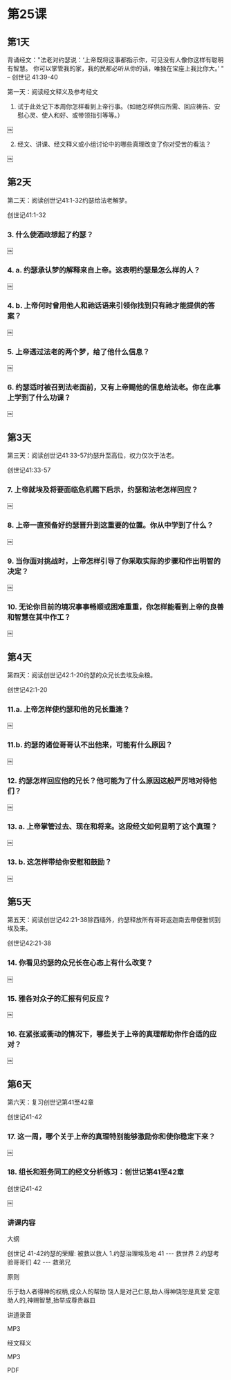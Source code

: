 # 第25课
## 第1天

背诵经文："法老对约瑟说：‘上帝既将这事都指示你，可见没有人像你这样有聪明有智慧。 你可以掌管我的家，我的民都必听从你的话，唯独在宝座上我比你大。’ " – 创世记 41:39-40

第一天：阅读经文释义及参考经文

1. 试于此处记下本周你怎样看到上帝行事。（如祂怎样供应所需、回应祷告、安慰心灵、使人和好、或带领指引等等。）

￼

2. 经文、讲课、经文释义或小组讨论中的哪些真理改变了你对受苦的看法？

￼

## 第2天

第二天：阅读创世记41:1-32约瑟给法老解梦。

创世记41:1-32

### 3. 什么使酒政想起了约瑟？

￼

### 4. a. 约瑟承认梦的解释来自上帝。这表明约瑟是怎么样的人？

￼

### 4. b. 上帝何时曾用他人和祂话语来引领你找到只有祂才能提供的答案？

￼

### 5. 上帝透过法老的两个梦，给了他什么信息？

￼

### 6. 约瑟适时被召到法老面前，又有上帝赐他的信息给法老。你在此事上学到了什么功课？

￼

## 第3天

第三天：阅读创世记41:33-57约瑟升至高位，权力仅次于法老。

创世记41:33-57

### 7. 上帝就埃及将要面临危机赐下启示，约瑟和法老怎样回应？

￼

### 8. 上帝一直预备好约瑟晋升到这重要的位置。你从中学到了什么？

￼

### 9. 当你面对挑战时，上帝怎样引导了你采取实际的步骤和作出明智的决定？

￼

### 10. 无论你目前的境况事事畅顺或困难重重，你怎样能看到上帝的良善和智慧在其中作工？

￼

## 第4天

第四天：阅读创世记42:1-20约瑟的众兄长去埃及籴粮。

创世记42:1-20

### 11.a. 上帝怎样使约瑟和他的兄长重逢？

￼

### 11.b. 约瑟的诸位哥哥认不出他来，可能有什么原因？

￼

### 12. 约瑟怎样回应他的兄长？他可能为了什么原因这般严厉地对待他们？

￼

### 13. a. 上帝掌管过去、现在和将来。这段经文如何显明了这个真理？

￼

### 13. b. 这怎样带给你安慰和鼓励？

￼
## 第5天

第五天：阅读创世记42:21-38除西缅外，约瑟释放所有哥哥返迦南去帶便雅悯到埃及来。

创世记42:21-38

### 14. 你看见约瑟的众兄长在心态上有什么改变？

￼

### 15. 雅各对众子的汇报有何反应？

￼

### 16. 在紧张或衝动的情况下，哪些关于上帝的真理帮助你作合适的应对？

￼

## 第6天

第六天：复习创世记第41至42章

创世记41-42

### 17. 这一周，哪个关于上帝的真理特别能够激励你和使你稳定下来？

￼

### 18. 组长和班务同工的经文分析练习︰创世记第41至42章

创世记41-42

￼

### 讲课内容

大纲

创世记 41-42约瑟的荣耀: 被救以救人
1.约瑟治理埃及地 41 --- 救世界
2.约瑟考验哥哥们 42 --- 救弟兄

原则

乐于助人者得神的权柄,成众人的帮助
饶人是对己仁慈,助人得神饶恕是真爱
定意助人的,神赐智慧,抬举成尊贵器皿

讲道录音

MP3

经文释义

MP3

PDF